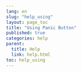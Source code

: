 ```yaml
---
lang: en
slug: "help_using"
layout: page_toc
title: "Using Panic Button"
published: true
categories: help
parent:
  title: Help
  link: help.html
toc: help_using
---
```


